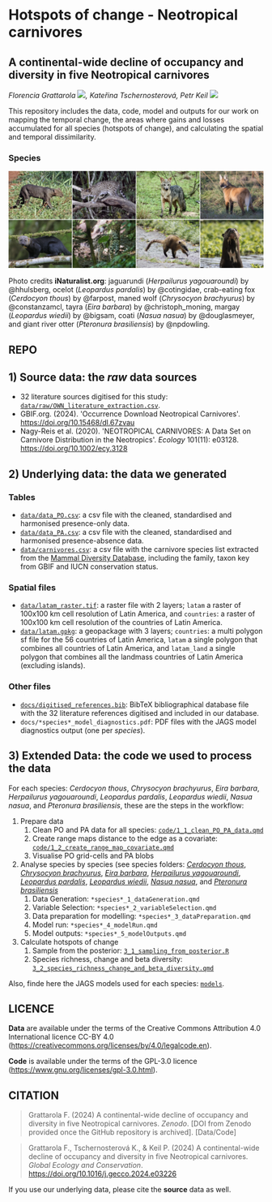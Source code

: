# Hotspots of change - Neotropical carnivores

## A continental-wide decline of occupancy and diversity in five Neotropical carnivores

*Florencia Grattarola <a dir="ltr" href="http://orcid.org/0000-0001-8282-5732" target="_blank"><img class="is-rounded" src="https://upload.wikimedia.org/wikipedia/commons/0/06/ORCID_iD.svg" width="15"></a>, Kateřina Tschernosterová, Petr Keil <a dir="ltr" href="http://orcid.org/0000-0003-3017-1858" target="_blank"><img class="is-rounded" src="https://upload.wikimedia.org/wikipedia/commons/0/06/ORCID_iD.svg" width="15"></a>*

This repository includes the data, code, model and outputs for our work on mapping the temporal change, the areas where gains and losses accumulated for all species (hotspots of change), and calculating the spatial and temporal dissimilarity. 

### Species

![](/docs/readme.png)

Photo credits **iNaturalist.org**: jaguarundi (*Herpailurus yagouaroundi*) by @hhulsberg, ocelot (*Leopardus pardalis*) by @cotingidae, crab-eating fox (*Cerdocyon thous*) by @farpost, maned wolf (*Chrysocyon brachyurus*) by @constanzamcl, tayra (*Eira barbara*) by @christoph_moning, margay (*Leopardus wiedii*) by @bigsam, coati (*Nasua nasua*) by @douglasmeyer, and giant river otter (*Pteronura brasiliensis*) by @npdowling. 

## REPO

## 1) **Source data**: the *raw* data sources

- 32 literature sources digitised for this study: [`data/raw/OWN_literature_extraction.csv`](data/raw/data_Kaca.csv).   
- GBIF.org. (2024). 'Occurrence Download Neotropical Carnivores'. https://doi.org/10.15468/dl.67zvau 
- Nagy-Reis et al. (2020). 'NEOTROPICAL CARNIVORES: A Data Set on Carnivore Distribution in the Neotropics'. *Ecology* 101(11): e03128. https://doi.org/10.1002/ecy.3128 

## 2) **Underlying data**: the data we generated

### Tables

- [`data/data_PO.csv`](data/data_PO.csv): a csv file with the cleaned, standardised and harmonised presence-only data.  
- [`data/data_PA.csv`](data/data_PA.csv): a csv file with the cleaned, standardised and harmonised presence-absence data.  
- [`data/carnivores.csv`](data/carnivores.csv): a csv file with the carnivore species list extracted from the [Mammal Diversity Database](https://doi.org/10.5281/zenodo.5945626), including the family, taxon key from GBIF and IUCN conservation status.  

### Spatial files

- [`data/latam_raster.tif`](data/latam_raster.tif): a raster file with 2 layers; `latam` a raster of 100x100 km cell resolution of Latin America, and `countries`: a raster of 100x100 km cell resolution of the countries of Latin America.  
- [`data/latam.gpkg`](data/latam.gpkg): a geopackage with 3 layers; `countries`: a multi polygon sf file for the 56 countries of Latin America, `latam` a single polygon that combines all countries of Latin America, and `latam_land` a single polygon that combines all the landmass countries of Latin America (excluding islands).  

### Other files

- [`docs/digitised_references.bib`](docs/digitised_references.bib): BibTeX bibliographical database file with the 32 literature references digitised and included in our database.  
- `docs/*species*_model_diagnostics.pdf`: PDF files with the JAGS model diagnostics output (one per *species*).

## 3) **Extended Data**: the code we used to process the data

For each species: *Cerdocyon thous*, *Chrysocyon brachyurus*, *Eira barbara*, *Herpailurus yagouaroundi*, *Leopardus pardalis*, *Leopardus wiedii*, *Nasua nasua*, and *Pteronura brasiliensis*, these are the steps in the workflow:   

1. Prepare data
   1. Clean PO and PA data for all species: [`code/1_1_clean_PO_PA_data.qmd`](code/1_1_clean_PO_PA_data.qmd)
   2. Create range maps distance to the edge as a covariate: [`code/1_2_create_range_map_covariate.qmd`](code/1_2_create_range_map_covariate.qmd)
   3. Visualise PO grid-cells and PA blobs
2. Analyse species by species (see species folders: [*Cerdocyon thous*](code/Cerdocyon%20thous), [*Chrysocyon brachyurus*](code/Chrysocyon%20brachyurus), [*Eira barbara*](code/Eira%20barbara), [*Herpailurus yagouaroundi*](code/Herpailurus%20yagouaroundi), [*Leopardus pardalis*](code/Leopardus%20pardalis), [*Leopardus wiedii*](code/Leopardus%20wiedii), [*Nasua nasua*](code/Nasua%20nasua), and [*Pteronura brasiliensis*](code/Pteronura%20brasiliensis)
   1. Data Generation: `*species*_1_dataGeneration.qmd`
   2. Variable Selection: `*species*_2_variableSelection.qmd`
   3. Data preparation for modelling: `*species*_3_dataPreparation.qmd`
   4. Model run: `*species*_4_modelRun.qmd`
   5. Model outputs: `*species*_5_modelOutputs.qmd`
3. Calculate hotspots of change
   1. Sample from the posterior: [`3_1_sampling_from_posterior.R`](code/3_1_sampling_from_posterior.R)
   2. Species richness, change and beta diversity: [`3_2_species_richness_change_and_beta_diversity.qmd`](code/3_2_species_richness_change_and_beta_diversity.qmd)

Also, finde here the JAGS models used for each species: [`models`](models/).

## LICENCE

**Data** are available under the terms of the Creative Commons Attribution 4.0 International licence CC-BY 4.0 (https://creativecommons.org/licenses/by/4.0/legalcode.en).   

**Code** is available under the terms of the GPL-3.0 licence (https://www.gnu.org/licenses/gpl-3.0.html). 

## CITATION

> Grattarola F. (2024) A continental-wide decline of occupancy and diversity in five Neotropical carnivores. *Zenodo*. [DOI from Zenodo provided once the GitHub repository is archived]. [Data/Code]

> Grattarola F., Tschernosterová K., & Keil P. (2024) A continental-wide decline of occupancy and diversity in five Neotropical carnivores. *Global Ecology and Conservation*. https://doi.org/10.1016/j.gecco.2024.e03226

If you use our underlying data, please cite the **source** data as well.
